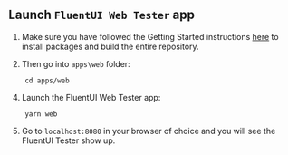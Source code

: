 ## Launch `FluentUI Web Tester` app

1. Make sure you have followed the Getting Started instructions [here](../../README.md) to install packages and build the entire repository.

2. Then go into `apps\web` folder:

```
    cd apps/web
```

4. Launch the FluentUI Web Tester app:

```
    yarn web
```
5. Go to `localhost:8080` in your browser of choice and you will see the FluentUI Tester show up.
